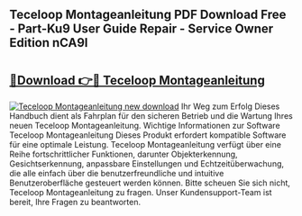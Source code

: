 ## Teceloop Montageanleitung PDF Download Free - Part-Ku9 User Guide Repair - Service Owner Edition nCA9l

# <h2><a href="http://df8ahkr.blite.top/?on=Teceloop+Montageanleitung">🔗Download 👉🔴 Teceloop Montageanleitung</a></h2>

[![Teceloop Montageanleitung new download](https://i.imgur.com/lujVjoI.png)](http://df8ahkr.blite.top/?on=Teceloop+Montageanleitung)
Ihr Weg zum Erfolg Dieses Handbuch dient als Fahrplan für den sicheren Betrieb und die Wartung Ihres neuen Teceloop Montageanleitung. Wichtige Informationen zur Software Teceloop Montageanleitung Dieses Produkt erfordert kompatible Software für eine optimale Leistung. Teceloop Montageanleitung verfügt über eine Reihe fortschrittlicher Funktionen, darunter Objekterkennung, Gesichtserkennung, anpassbare Einstellungen und Echtzeitüberwachung, die alle einfach über die benutzerfreundliche und intuitive Benutzeroberfläche gesteuert werden können. Bitte scheuen Sie sich nicht, Teceloop Montageanleitung zu fragen. Unser Kundensupport-Team ist bereit, Ihre Fragen zu beantworten.
